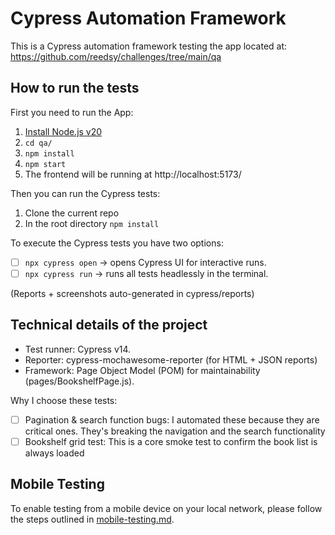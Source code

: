 # Cypress Automation Framework

This is a Cypress automation framework testing the app located at:  
https://github.com/reedsy/challenges/tree/main/qa

## How to run the tests

First you need to run the App:

1. [Install Node.js v20](https://nodejs.org/en/learn/getting-started/how-to-install-nodejs)
2. `cd qa/`
3. `npm install`
4. `npm start`
5. The frontend will be running at http://localhost:5173/

Then you can run the Cypress tests:

1. Clone the current repo
2. In the root directory `npm install`

To execute the Cypress tests you have two options:

- [ ] `npx cypress open` → opens Cypress UI for interactive runs.
- [ ] `npx cypress run` → runs all tests headlessly in the terminal.

(Reports + screenshots auto-generated in cypress/reports)

## Technical details of the project

- Test runner: Cypress v14.
- Reporter: cypress-mochawesome-reporter (for HTML + JSON reports)
- Framework: Page Object Model (POM) for maintainability (pages/BookshelfPage.js).

Why I choose these tests:

- [ ] Pagination & search function bugs: I automated these because they are critical ones. They's breaking the navigation and the search functionality
- [ ] Bookshelf grid test: This is a core smoke test to confirm the book list is always loaded

## Mobile Testing

To enable testing from a mobile device on your local network, please follow the steps outlined in [mobile-testing.md](./mobile-testing.md).
